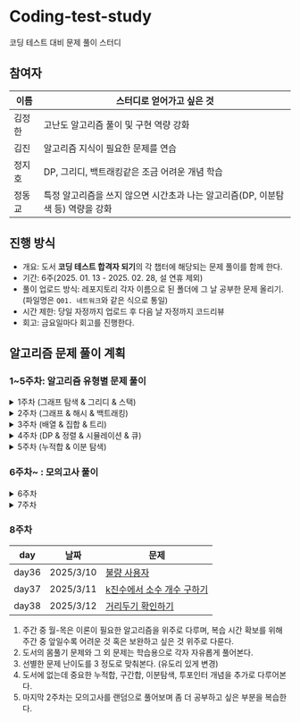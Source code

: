 # Coding-test-study
코딩 테스트 대비 문제 풀이 스터디

## 참여자
이름 | 스터디로 얻어가고 싶은 것
--- | ---
김정한 | 고난도 알고리즘 풀이 및 구현 역량 강화
김진 | 알고리즘 지식이 필요한 문제를 연습
정지호 | DP, 그리디, 백트래킹같은 조금 어려운 개념 학습
정동교 | 특정 알고리즘을 쓰지 않으면 시간초과 나는 알고리즘(DP, 이분탐색 등) 역량을 강화

## 진행 방식
- 개요: 도서 **코딩 테스트 합격자 되기**의 각 챕터에 해당되는 문제 풀이를 함께 한다.
- 기간: 6주(2025. 01. 13 - 2025. 02. 28, 설 연휴 제외)
- 풀이 업로드 방식: 레포지토리 각자 이름으로 된 폴더에 그 날 공부한 문제 올리기. (파일명은 `Q01. 네트워크`와 같은 식으로 통일)
- 시간 제한: 당일 자정까지 업로드 후 다음 날 자정까지 코드리뷰
- 회고: 금요일마다 회고를 진행한다.

## 알고리즘 문제 풀이 계획

### 1~5주차: 알고리즘 유형별 문제 풀이
<details>
<summary>1주차 (그래프 탐색 & 그리디 & 스택)</summary>

### 1주차 문제 목록
날짜 | 문제 | 문제 유형
--- | --- | ---
2025/1/13 | [게임 맵 최단거리](https://school.programmers.co.kr/learn/courses/30/lessons/1844) | 그래프 탐색
2025/1/14 | [네트워크](https://school.programmers.co.kr/learn/courses/30/lessons/43162) | 그래프 탐색
2025/1/15 | [예산](https://school.programmers.co.kr/learn/courses/30/lessons/12982), [귤 고르기](https://school.programmers.co.kr/learn/courses/30/lessons/138476) | 그리디
2025/1/16 | [기지국 설치](https://school.programmers.co.kr/learn/courses/30/lessons/12979) | 그리디
2025/1/17 | [표 편집](https://school.programmers.co.kr/learn/courses/30/lessons/81303) | 스택

</details>

<details>
<summary>2주차 (그래프 & 해시 & 백트래킹)</summary>

### 2주차 문제 목록
날짜 | 문제 | 문제 유형
--- | --- | ---
2025/1/20 | [배달](https://school.programmers.co.kr/learn/courses/30/lessons/12978) | 그래프(다익스트라)
2025/1/21 | [미로만들기](https://www.acmicpc.net/problem/2665) | 그래프(다익스트라)
2025/1/22 | [메뉴 리뉴얼](https://school.programmers.co.kr/learn/courses/30/lessons/72411) | 해시
2025/1/23 | [피로도](https://school.programmers.co.kr/learn/courses/30/lessons/87946), [N-퀸](https://school.programmers.co.kr/learn/courses/30/lessons/12952), [양궁 대회](https://school.programmers.co.kr/learn/courses/30/lessons/92342) | 백트래킹
2025/1/24 | [사라지는 발판](https://school.programmers.co.kr/learn/courses/30/lessons/92345) | 백트래킹

</details>

<details>
<summary>3주차 (배열 & 집합 & 트리)</summary>

### 3주차 문제 목록
날짜 | 문제 | 문제 유형
--- | --- | ---
2025/2/3 | [실패율](https://school.programmers.co.kr/learn/courses/30/lessons/42889) | 배열
2025/2/4 | [폰켓몬](https://school.programmers.co.kr/learn/courses/30/lessons/1845) | 집합
2025/2/5 | [섬 연결하기](https://school.programmers.co.kr/learn/courses/30/lessons/42861) | 집합
2025/2/6 | [다단계 칫솔 판매](https://school.programmers.co.kr/learn/courses/30/lessons/77486) | 트리
2025/2/7 | [양과 늑대](https://school.programmers.co.kr/learn/courses/30/lessons/92343) | 트리

</details>

<details>
<summary>4주차 (DP & 정렬 & 시뮬레이션 & 큐)</summary>

### 4주차 문제 목록
날짜 | 문제 | 문제 유형
--- | --- | ---
2025/2/10 | [땅따먹기](https://school.programmers.co.kr/learn/courses/30/lessons/12913) | DP
2025/2/11 | [가장 큰 정사각형 찾기](https://school.programmers.co.kr/learn/courses/30/lessons/12905) | DP
2025/2/12 | [튜플](https://school.programmers.co.kr/learn/courses/30/lessons/64065) | 정렬
2025/2/13 | [점프와 순간이동](https://school.programmers.co.kr/learn/courses/30/lessons/12980) | 시뮬레이션
2025/2/14 | [카드 뭉치](https://school.programmers.co.kr/learn/courses/30/lessons/159994) | 큐

</details>

<details>
<summary>5주차 (누적합 & 이분 탐색)</summary>

### 5주차 문제 목록
날짜 | 문제 | 문제 유형
--- | --- | ---
2025/2/17 | [연속된 부분 수열의 합](https://school.programmers.co.kr/learn/courses/30/lessons/178870) | 누적합
2025/2/18 | [호텔 방 배정](https://school.programmers.co.kr/learn/courses/30/lessons/64063) | 누적합
2025/2/19 | [징검다리 건너기](https://school.programmers.co.kr/learn/courses/30/lessons/64062) | 이분 탐색
2025/2/20 | [입국 심사](https://school.programmers.co.kr/learn/courses/30/lessons/43238) | 이분 탐색

</details>


### 6주차~ : 모의고사 풀이
<details>
<summary>6주차</summary>
  
day | 날짜 | 문제
--- | --- | --- 
day26 | 2025/2/24 | [미로 탈출 명령어](https://school.programmers.co.kr/learn/courses/30/lessons/150365)
day27 | 2025/2/25 | [택배 배달과 수거하기](https://school.programmers.co.kr/learn/courses/30/lessons/150369)
day28 | 2025/2/26 | [개인정보 수집 유효기간](https://school.programmers.co.kr/learn/courses/30/lessons/150370)

</details>

<details>
<summary>7주차</summary>

day | 날짜 | 문제
--- | --- | --- 
day31 | 2025/3/4 | [110 옮기기](https://school.programmers.co.kr/learn/courses/30/lessons/77886)
day32 | 2025/3/5 | [쿼드압축 후 개수 세기](https://school.programmers.co.kr/learn/courses/30/lessons/68936)
day33 | 2025/3/6 | [없는 숫자 더하기](https://school.programmers.co.kr/learn/courses/30/lessons/86051)

</details>

### 8주차

day | 날짜 | 문제
--- | --- | --- 
day36 | 2025/3/10 | [불량 사용자](https://school.programmers.co.kr/learn/courses/30/lessons/64064)
day37 | 2025/3/11 | [k진수에서 소수 개수 구하기](https://school.programmers.co.kr/learn/courses/30/lessons/92335)
day38 | 2025/3/12 | [거리두기 확인하기](https://school.programmers.co.kr/learn/courses/30/lessons/81302)


1. 주간 중 월-목은 이론이 필요한 알고리즘을 위주로 다루며, 복습 시간 확보를 위해 주간 중 앞일수록 어려운 것 혹은 보완하고 싶은 것 위주로 다룬다.
2. 도서의 몸풀기 문제와 그 외 문제는 학습용으로 각자 자유롭게 풀어본다.
3. 선별한 문제 난이도를 3 정도로 맞춰본다. (유도리 있게 변경)
4. 도서에 없는데 중요한 누적합, 구간합, 이분탐색, 투포인터 개념을 추가로 다루어본다.
5. 마지막 2주차는 모의고사를 랜덤으로 풀어보며 좀 더 공부하고 싶은 부분을 복습한다.
